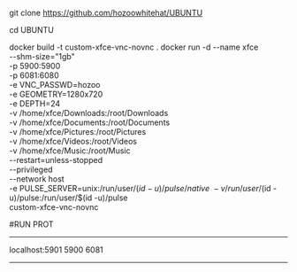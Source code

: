 


git clone https://github.com/hozoowhitehat/UBUNTU

cd UBUNTU

docker build -t custom-xfce-vnc-novnc .
docker run -d --name xfce \
  --shm-size="1gb" \
  -p 5900:5900 \
  -p 6081:6080 \
  -e VNC_PASSWD=hozoo \
  -e GEOMETRY=1280x720 \
  -e DEPTH=24 \
  -v /home/xfce/Downloads:/root/Downloads \
  -v /home/xfce/Documents:/root/Documents \
  -v /home/xfce/Pictures:/root/Pictures \
  -v /home/xfce/Videos:/root/Videos \
  -v /home/xfce/Music:/root/Music \
  --restart=unless-stopped \
  --privileged \
  --network host \
  -e PULSE_SERVER=unix:/run/user/$(id -u)/pulse/native \
  -v /run/user/$(id -u)/pulse:/run/user/$(id -u)/pulse \
  custom-xfce-vnc-novnc


  #RUN PROT 
  ____________________________________
  localhost:5901
  5900
  6081
  ____________________________________

